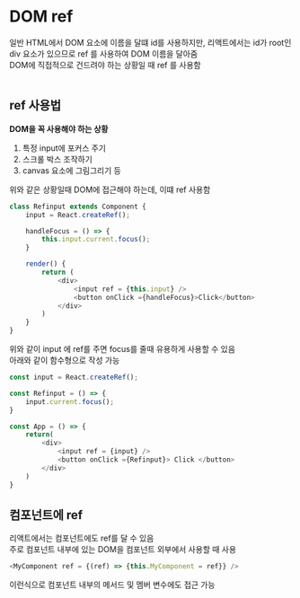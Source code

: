 # DOM ref<br>
일반 HTML에서 DOM 요소에 이름을 달떄 id를 사용하지만, 리액트에서는 id가 root인 div 요소가 있으므로 ref 를 사용하여 DOM 이름을 달아줌<br>
DOM에 직접적으로 건드려야 하는 상황일 때 ref 를 사용함<br><br>

## ref 사용법<br>
**DOM을 꼭 사용해야 하는 상황**
1. 특정 input에 포커스 주기
2. 스크롤 박스 조작하기
3. canvas 요소에 그림그리기 등

위와 같은 상황일때 DOM에 접근해야 하는데, 이떄 ref 사용함 <br>

```javascript
class Refinput extends Component {
    input = React.createRef();

    handleFocus = () => {
        this.input.current.focus();
    }

    render() {
        return (
            <div>
                <input ref = {this.input} />
                <button onClick ={handleFocus}>Click</button>
            </div> 
        )   
    }
}
```
위와 같이 input 에 ref를 주면 focus를 줄때 유용하게 사용할 수 있음<br>
아래와 같이 함수형으로 작성 가능<br>

```javascript
const input = React.createRef();

const Refinput = () => {
    input.current.focus();
}

const App = () => {
    return(
        <div>
            <input ref = {input} />
            <button onClick ={Refinput}> Click </button>
        </div>
    )
}

```

## 컴포넌트에 ref<br>
리액트에서는 컴포넌트에도 ref를 달 수 있음<br>
주로 컴포넌트 내부에 있는 DOM을 컴포넌트 외부에서 사용할 때 사용<br>

```javascript
<MyComponent ref = {(ref) => {this.MyComponent = ref}} />
```

이런식으로 컴포넌트 내부의 메서드 및 멤버 변수에도 접근 가능<br>


